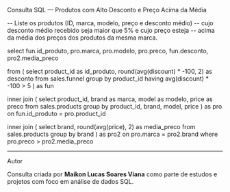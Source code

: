  Consulta SQL — Produtos com Alto Desconto e Preço Acima da Média 
 
-- Liste os produtos (ID, marca, modelo, preço e desconto médio) 
-- cujo desconto médio recebido seja maior que 5% e cujo preço esteja 
-- acima da média dos preços dos produtos da mesma marca.

select
	fun.id_produto,
	pro.marca,
	pro.modelo,
	pro.preco,
	fun.desconto,
	pro2.media_preco

from (
	select 
		product_id as id_produto, 
		round(avg(discount) * -100, 2) as desconto 
	from sales.funnel 
	group by product_id
	having avg(discount) * -100 > 5
	) as fun
	
inner join (
	select 
		product_id,
		brand as marca,
		model as modelo,
		price as preco
	from sales.products 
	group by 
		product_id,
		brand,
		model,
		price 
	) as pro 
		on fun.id_produto = pro.product_id
		
inner join (
	select
		brand, 
		round(avg(price), 2) as media_preco
	from sales.products 
	group by brand
	) as pro2 
		on pro.marca = pro2.brand
where pro.preco > pro2.media_preco



---

Autor

Consulta criada por **Maikon Lucas Soares Viana** como parte de estudos e projetos com foco em análise de dados SQL.


